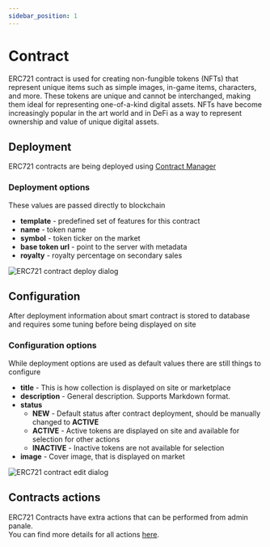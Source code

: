 ```yaml
---
sidebar_position: 1
---
```


# Contract

ERC721 contract is used for creating non-fungible tokens (NFTs) that represent unique items such as simple images, in-game items, characters, and more. These tokens are unique and cannot be interchanged, making them ideal for representing one-of-a-kind digital assets. NFTs have become increasingly popular in the art world and in DeFi as a way to represent ownership and value of unique digital assets.

## Deployment

ERC721 contracts are being deployed using [Contract Manager](/admin/miscellaneous/contract-manager/)

### Deployment options

These values are passed directly to blockchain

- **template** - predefined set of features for this contract
- **name** - token name
- **symbol** - token ticker on the market
- **base token url** - point to the server with metadata
- **royalty** - royalty percentage on secondary sales 

![ERC721 contract deploy dialog](/img/hierarchy/erc721/erc721_contract_deploy_dialog.png)

## Configuration

After deployment information about smart contract is stored to database and requires some tuning before being displayed on site

### Configuration options

While deployment options are used as default values there are still things to configure

- **title** - This is how collection is displayed on site or marketplace
- **description** - General description. Supports Markdown format.
- **status**
  - **NEW** - Default status after contract deployment, should be manually changed to **ACTIVE**
  - **ACTIVE** - Active tokens are displayed on site and available for selection for other actions
  - **INACTIVE** - Inactive tokens are not available for selection
- **image** - Cover image, that is displayed on market

![ERC721 contract edit dialog](/img/hierarchy/erc721/erc721_contract_edit_dialog.png)

## Contracts actions

ERC721 Contracts have extra actions that can be performed from admin panale. <br/>You can find more details for all actions [here](/admin/hierarchy/contract-actions).
